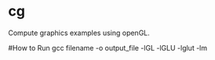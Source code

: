 # cg

Compute graphics examples using openGL.

#How to Run
gcc filename -o output_file -lGL -lGLU -lglut -lm

